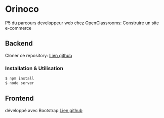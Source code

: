 # Orinoco

P5 du parcours developpeur web chez OpenClassrooms:
Construire un site e-commerce

## Backend
 Cloner ce repository: [Lien github](https://github.com/OpenClassrooms-Student-Center/JWDP5)
### Installation & Utilisation

```bash
$ npm install
$ node server
```

## Frontend

développé avec Bootstrap
[Lien github](https://dorotheeoc.github.io/P5_01_lienGithub/)
